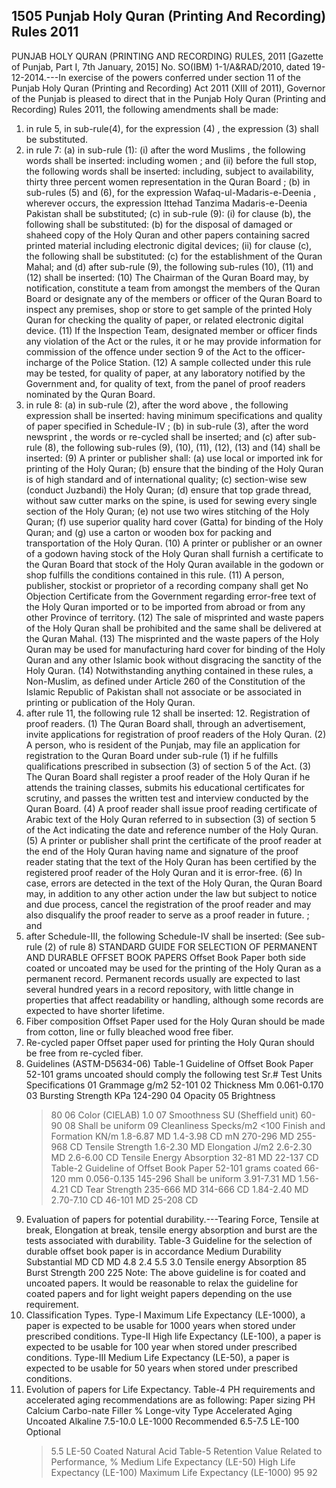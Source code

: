 ## 1505 Punjab Holy Quran (Printing And Recording) Rules 2011
 
PUNJAB HOLY QURAN (PRINTING AND RECORDING) RULES, 2011
[Gazette of Punjab, Part I, 7th January, 2015]
No. SO(IBM) 1-1/A&RAD/2010, dated 19-12-2014.---In exercise of the powers conferred under section 11 of the Punjab Holy Quran (Printing and Recording) Act 2011 (XIII of 2011), Governor of the Punjab is pleased to direct that in the Punjab Holy Quran (Printing and Recording) Rules 2011, the following amendments shall be made:

1.  in rule 5, in sub-rule(4), for the expression (4) , the expression (3) shall be substituted.
2.  in rule 7:
    (a) in sub-rule (1):
    (i) after the word Muslims , the following words shall be inserted:
    including women ; and
    (ii) before the full stop, the following words shall be inserted:
    including, subject to availability, thirty three percent women representation in the Quran Board ;
    (b) in sub-rules (5) and (6), for the expression Wafaq-ul-Madaris-e-Deenia , wherever occurs, the expression Ittehad Tanzima Madaris-e-Deenia Pakistan shall be substituted;
    (c) in sub-rule (9):
    (i) for clause (b), the following shall be substituted:
    (b) for the disposal of damaged or shaheed copy of the Holy Quran and other papers containing sacred printed material including electronic digital devices;
    (ii) for clause (c), the following shall be substituted:
    (c) for the establishment of the Quran Mahal; and
    (d) after sub-rule (9), the following sub-rules (10), (11) and (12) shall be inserted:
    (10) The Chairman of the Quran Board may, by notification, constitute a team from amongst the members of the Quran Board or designate any of the members or officer of the Quran Board to inspect any premises, shop or store to get sample of the printed Holy Quran for checking the quality of paper, or related electronic digital device.
    (11) If the Inspection Team, designated member or officer finds any violation of the Act or the rules, it or he may provide information for commission of the offence under section 9 of the Act to the officer-incharge of the Police Station.
    (12) A sample collected under this rule may be tested, for quality of paper, at any laboratory notified by the Government and, for quality of text, from the panel of proof readers nominated by the Quran Board.
1.  in rule 8:
    (a) in sub-rule (2), after the word above , the following expression
    shall be inserted:
    having minimum specifications and quality of paper specified in Schedule-IV ;
    (b) in sub-rule (3), after the word newsprint , the words or re-cycled shall be inserted; and
    (c) after sub-rule (8), the following sub-rules (9), (10), (11), (12), (13) and (14) shall be inserted:
    (9) A printer or publisher shall:
    (a) use local or imported ink for printing of the Holy Quran;
    (b) ensure that the binding of the Holy Quran is of high standard and of international quality;
    (c) section-wise sew (conduct Juzbandi) the Holy Quran;
    (d) ensure that top grade thread, without saw cutter marks on the spine, is used for sewing every single section of the Holy Quran;
    (e) not use two wires stitching of the Holy Quran;
    (f) use superior quality hard cover (Gatta) for binding of the Holy Quran; and
    (g) use a carton or wooden box for packing and transportation of the Holy Quran.
    (10) A printer or publisher or an owner of a godown having stock of the Holy Quran shall furnish a certificate to the Quran Board that stock of the Holy Quran available in the godown or shop fulfills the conditions contained in this rule.
    (11) A person, publisher, stockist or proprietor of a recording company shall get No Objection Certificate from the Government regarding error-free text of the Holy Quran imported or to be imported from abroad or from any other Province of territory.
    (12) The sale of misprinted and waste papers of the Holy Quran shall be prohibited and the same shall be delivered at the Quran Mahal.
    (13) The misprinted and the waste papers of the Holy Quran may be used for manufacturing hard cover for binding of the Holy Quran and any other Islamic book without disgracing the sanctity of the Holy Quran.
    (14) Notwithstanding anything contained in these rules, a Non-Muslim, as defined under Article 260 of the Constitution of the Islamic Republic of Pakistan shall not associate or be associated in printing or publication of the Holy Quran.
1.  after rule 11, the following rule 12 shall be inserted:
    12.  Registration of proof readers. (1) The Quran Board shall, through an advertisement, invite applications for registration of proof readers of the Holy Quran.
    (2) A person, who is resident of the Punjab, may file an application for registration to the Quran Board under sub-rule (1) if he fulfills qualifications prescribed in subsection (3) of section 5 of the Act.
    (3) The Quran Board shall register a proof reader of the Holy Quran if he attends the training classes, submits his educational certificates for scrutiny, and passes the written test and interview conducted by the Quran Board.
    (4) A proof reader shall issue proof reading certificate of Arabic text of the Holy Quran referred to in subsection (3) of section 5 of the Act indicating the date and reference number of the Holy Quran.
    (5) A printer or publisher shall print the certificate of the proof reader at the end of the Holy Quran having name and signature of the proof reader stating that the text of the Holy Quran has been certified by the registered proof reader of the Holy Quran and it is error-free.
    (6) In case, errors are detected in the text of the Holy Quran, the Quran Board may, in addition to any other action under the law but subject to notice and due process, cancel the registration of the proof reader and may also disqualify the proof reader to serve as a proof reader in future. ; and
1.  after Schedule-III, the following Schedule-IV shall be inserted:
    (See sub-rule (2) of rule 8)
    STANDARD GUIDE FOR SELECTION OF PERMANENT
    AND DURABLE OFFSET BOOK PAPERS
    Offset Book Paper both side coated or uncoated may be used for the printing of the Holy Quran as a permanent record. Permanent records usually are expected to last several hundred years in a record repository, with little change in properties that affect readability or handling, although some records are expected to have shorter lifetime.
1.  Fiber composition
    Offset Paper used for the Holy Quran should be made from cotton, line or fully bleached wood free fiber.
1.  Re-cycled paper
    Offset paper used for printing the Holy Quran should be free from re-cycled fiber.
1.  Guidelines (ASTM-D5634-06)
    Table-1
    Guideline of Offset Book Paper 52-101 grams uncoated
    should comply the following test
    Sr.#
    Test
    Units
    Specifications
    01
    Grammage
    g/m2
    52-101
    02
    Thickness
    Mm
    0.061-0.170
    03
    Bursting Strength
    KPa
    124-290
    04
    Opacity
    05
    Brightness
    > 80
    > 06
    > Color (CIELAB)
    > 1.0
    > 07
    > Smoothness
    > SU (Sheffield unit)
    > 60-90
    > 08
        Shall be uniform
    09
    Cleanliness
    Specks/m2
    <100
    Finish and Formation
    KN/m
    1.8-6.87 MD
    1.4-3.98 CD
    mN
    270-296 MD
    255-968 CD
    Tensile Strength
    1.6-2.30 MD
    Elongation
    J/m2
    2.6-2.30 MD
    2.6-6.00 CD
    Tensile Energy Absorption
    32-81 MD
    22-137 CD
    Table-2
    Guideline of Offset Book Paper 52-101 grams coated
    66-120
    mm
    0.056-0.135
    145-296
    Shall be uniform
    3.91-7.31 MD
    1.56-4.21 CD
    Tear Strength
    235-666 MD
    314-666 CD
    1.84-2.40 MD
    2.70-7.10 CD
    46-101 MD
    25-208 CD
4. Evaluation of papers for potential durability.---Tearing Force, Tensile at break, Elongation at break, tensile energy absorption and burst are the tests associated with durability.
    Table-3
    Guideline for the selection of durable offset book paper
    is in accordance
    Medium Durability
    Substantial
    MD
    CD
    MD
    4.8
    2.4
    5.5
    3.0
    Tensile energy Absorption
    85
    Burst Strength
    200
    225
    Note: The above guideline is for coated and uncoated papers. It would be reasonable to relax the guideline for coated papers and for light weight papers depending on the use requirement.
5. Classification Types.
    Type-I Maximum Life Expectancy (LE-1000), a paper is expected to be usable for 1000 years when stored under prescribed conditions.
    Type-II High life Expectancy (LE-100), a paper is expected to be usable for 100 year when stored under prescribed conditions.
    Type-III Medium Life Expectancy (LE-50), a paper is expected to be usable for 50 years when stored under prescribed conditions.
6. Evolution of papers for Life Expectancy.
    Table-4
    PH requirements and accelerated aging recommendations
    are as following:
    Paper sizing
    PH
    Calcium Carbo-nate Filler %
    Longe-vity Type
    Accelerated Aging
    Uncoated
    Alkaline
    7.5-10.0
    LE-1000
    Recommended
    6.5-7.5
    LE-100
    Optional
    > 5.5
    > LE-50
    > Coated
    > Natural
    > Acid
    > Table-5
    > Retention Value Related to Performance, %
    > Medium Life Expectancy
    > (LE-50)
    > High Life Expectancy (LE-100)
    > Maximum Life Expectancy
    > (LE-1000)
    > 95
    > 92

